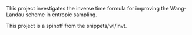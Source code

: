 This project investigates the inverse time formula
for improving the Wang-Landau scheme in entropic sampling.

This project is a spinoff from the snippets/wl/invt.
